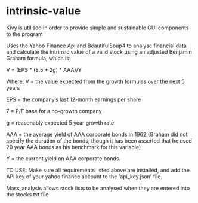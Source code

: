 # intrinsic-value


Kivy is utilised in order to provide simple and sustainable GUI components to the program

Uses the Yahoo Finance Api and BeautifulSoup4 to analyse financial data and calculate the intrinsic value of a valid stock using an adjusted Benjamin Graham formula, which is:

V = (EPS * (8.5 + 2g) * AAA)/Y 

Where:
V = the value expected from the growth formulas over the next 5 years

EPS = the company’s last 12-month earnings per share

7 = P/E base for a no-growth company

g = reasonably expected 5 year growth rate

AAA = the average yield of AAA corporate bonds in 1962 (Graham did not specify the duration of the bonds, though it has been asserted that he used 20 year AAA bonds as his benchmark for this variable)

Y = the current yield on AAA corporate bonds.


TO USE:
Make sure all requirements listed above are installed, and add the API key of your yahoo finance account to the 'api_key.json' file.


Mass_analysis allows stock lists to be analysed when they are entered into the stocks.txt file
